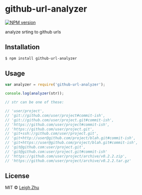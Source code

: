 # github-url-analyzer
[![NPM version](https://img.shields.io/npm/v/github-url-analyzer.svg?style=flat)](https://www.npmjs.org/package/github-url-analyzer)

analyze srting to github urls

## Installation

```bash
$ npm install github-url-analyzer
```

## Usage
```js
var analyzer = require('github-url-analyzer');

console.log(analyzer(str));

// str can be one of these:

// 'user/project',
// 'git://github.com/user/project#commit-ish',
// 'git://github.com/user/project.git#commit-ish',
// 'https://github.com/user/project#commit-ish',
// 'https://github.com/user/project.git',
// 'git+ssh://github.com/user/project.git',
// 'git+http://user@github.com/project/blah.git#commit-ish',
// 'git+https://user@github.com/project/blah.git#commit-ish',
// 'git@github.com:user/project.git',
// 'git@github.com:user/project.git#commit-ish'
// 'https://github.com/user/project/archive/v0.2.2.zip',
// 'https://github.com/user/project/archive/v0.2.2.tar.gz'
```

## License

MIT © [Leigh Zhu](#)
